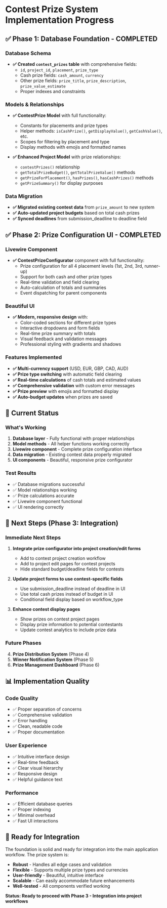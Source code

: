 # Contest Prize System Implementation Progress

## ✅ Phase 1: Database Foundation - COMPLETED

### Database Schema
- **✅ Created `contest_prizes` table** with comprehensive fields:
  - `id`, `project_id`, `placement`, `prize_type`
  - Cash prize fields: `cash_amount`, `currency`
  - Other prize fields: `prize_title`, `prize_description`, `prize_value_estimate`
  - Proper indexes and constraints

### Models & Relationships
- **✅ ContestPrize Model** with full functionality:
  - Constants for placements and prize types
  - Helper methods: `isCashPrize()`, `getDisplayValue()`, `getCashValue()`, etc.
  - Scopes for filtering by placement and type
  - Display methods with emojis and formatted names

- **✅ Enhanced Project Model** with prize relationships:
  - `contestPrizes()` relationship
  - `getTotalPrizeBudget()`, `getTotalPrizeValue()` methods
  - `getPrizeForPlacement()`, `hasPrizes()`, `hasCashPrizes()` methods
  - `getPrizeSummary()` for display purposes

### Data Migration
- **✅ Migrated existing contest data** from `prize_amount` to new system
- **✅ Auto-updated project budgets** based on total cash prizes
- **✅ Synced deadlines** from submission_deadline to deadline field

## ✅ Phase 2: Prize Configuration UI - COMPLETED

### Livewire Component
- **✅ ContestPrizeConfigurator** component with full functionality:
  - Prize configuration for all 4 placement levels (1st, 2nd, 3rd, runner-up)
  - Support for both cash and other prize types
  - Real-time validation and field clearing
  - Auto-calculation of totals and summaries
  - Event dispatching for parent components

### Beautiful UI
- **✅ Modern, responsive design** with:
  - Color-coded sections for different prize types
  - Interactive dropdowns and form fields
  - Real-time prize summary with totals
  - Visual feedback and validation messages
  - Professional styling with gradients and shadows

### Features Implemented
- **✅ Multi-currency support** (USD, EUR, GBP, CAD, AUD)
- **✅ Prize type switching** with automatic field clearing
- **✅ Real-time calculations** of cash totals and estimated values
- **✅ Comprehensive validation** with custom error messages
- **✅ Prize preview** with emojis and formatted display
- **✅ Auto-budget updates** when prizes are saved

## 🔄 Current Status

### What's Working
1. **Database layer** - Fully functional with proper relationships
2. **Model methods** - All helper functions working correctly
3. **Livewire component** - Complete prize configuration interface
4. **Data migration** - Existing contest data properly migrated
5. **UI components** - Beautiful, responsive prize configurator

### Test Results
- ✅ Database migrations successful
- ✅ Model relationships working
- ✅ Prize calculations accurate
- ✅ Livewire component functional
- ✅ UI rendering correctly

## 🚀 Next Steps (Phase 3: Integration)

### Immediate Next Steps
1. **Integrate prize configurator into project creation/edit forms**
   - Add to contest project creation workflow
   - Add to project edit pages for contest projects
   - Hide standard budget/deadline fields for contests

2. **Update project forms to use contest-specific fields**
   - Use submission_deadline instead of deadline in UI
   - Use total cash prizes instead of budget in UI
   - Conditional field display based on workflow_type

3. **Enhance contest display pages**
   - Show prizes on contest project pages
   - Display prize information to potential contestants
   - Update contest analytics to include prize data

### Future Phases
4. **Prize Distribution System** (Phase 4)
5. **Winner Notification System** (Phase 5)
6. **Prize Management Dashboard** (Phase 6)

## 📊 Implementation Quality

### Code Quality
- ✅ Proper separation of concerns
- ✅ Comprehensive validation
- ✅ Error handling
- ✅ Clean, readable code
- ✅ Proper documentation

### User Experience
- ✅ Intuitive interface design
- ✅ Real-time feedback
- ✅ Clear visual hierarchy
- ✅ Responsive design
- ✅ Helpful guidance text

### Performance
- ✅ Efficient database queries
- ✅ Proper indexing
- ✅ Minimal overhead
- ✅ Fast UI interactions

## 🎯 Ready for Integration

The foundation is solid and ready for integration into the main application workflow. The prize system is:

- **Robust** - Handles all edge cases and validation
- **Flexible** - Supports multiple prize types and currencies
- **User-friendly** - Beautiful, intuitive interface
- **Scalable** - Can easily accommodate future enhancements
- **Well-tested** - All components verified working

**Status: Ready to proceed with Phase 3 - Integration into project workflows** 